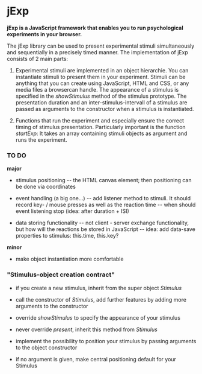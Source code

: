 # jExp

**jExp is a JavaScript framework that enables you to run psychological experiments in your browser.**

The jExp library can be used to present experimental stimuli simultaneously and sequentially in a precisely timed manner. The implementation of jExp consists of 2 main parts:

1. Experimental stimuli are implemented in an object hierarchie. You can instantiate stimuli to present them in your experiment. Stimuli can be anything that you can create using JavaScript, HTML and CSS, or any media files a browsercan handle. The appearance of a stimulus is specified in the *showStimulus* method of the stimulus prototype. The presentation duration and an inter-stimulus-intervall of a stimulus are passed as arguments to the constructor when a stimulus is instantiated.

2. Functions that run the experiment and especially ensure the correct timing of stimulus presentation. Particularly important is the function *startExp*: It takes an array containing stimuli objects as argument and runs the experiment.


### TO DO

**major**

- stimulus positioning
-- the HTML canvas element; then positioning can be done via coordinates  

- event handling (a big one...)
-- add listener method to stimuli. It should record key- / mouse presses as well as the reaction time
-- when should event listening stop (idea: after duration + ISI)

- data storing functionality
-- not client - server exchange functionality, but how will the reactions be stored in JavaScript
-- idea: add data-save properties to stimulus: this.time, this.key?

**minor**

- make object instantiation more comfortable


### "Stimulus-object creation contract"

- if you create a new stimulus, inherit from the super object *Stimulus*

- call the constructor of *Stimulus*, add further features by adding more arguments to the constructor

- override *showStimulus* to specify the appearance of your stimulus

- never override *present*, inherit this method from *Stimulus*

- implement the possibility to position your stimulus by passing arguments to the object constructor

- if no argument is given, make central positioning default for your Stimulus